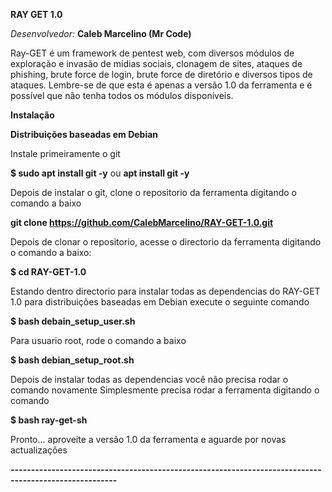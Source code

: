 **RAY GET 1.0**

*Desenvolvedor:* **Caleb Marcelino (Mr Code)**

Ray-GET é um framework de pentest web, com diversos módulos de exploração e invasão de mídias sociais, clonagem de sites, ataques de phishing, brute force de login, brute force de diretório e diversos tipos de ataques. Lembre-se de que esta é apenas a versão 1.0 da ferramenta e é possível que não tenha todos os módulos disponíveis.



**Instalação**

**Distribuições baseadas em Debian**

Instale primeiramente o git

**$ sudo apt install git -y**
ou
**apt install git -y**

Depois de instalar o git, clone o repositorio da ferramenta digitando o comando a baixo

**git clone https://github.com/CalebMarcelino/RAY-GET-1.0.git**

Depois de clonar o repositorio, acesse o directorio da ferramenta digitando o comando a baixo:

**$ cd RAY-GET-1.0**

Estando dentro directorio para instalar todas as dependencias do RAY-GET 1.0 para distribuições baseadas em Debian
execute o seguinte comando

**$ bash debain_setup_user.sh**

Para usuario root, rode o comando a baixo

**$ bash debian_setup_root.sh**

Depois de instalar todas as dependencias você não precisa rodar o comando novamente
Simplesmente precisa rodar a ferramenta digitando o comando

**$ bash ray-get-sh**

Pronto... aproveite a versão 1.0 da ferramenta e aguarde por novas actualizações

**------------------------------------------------------------------------------------------------------**
